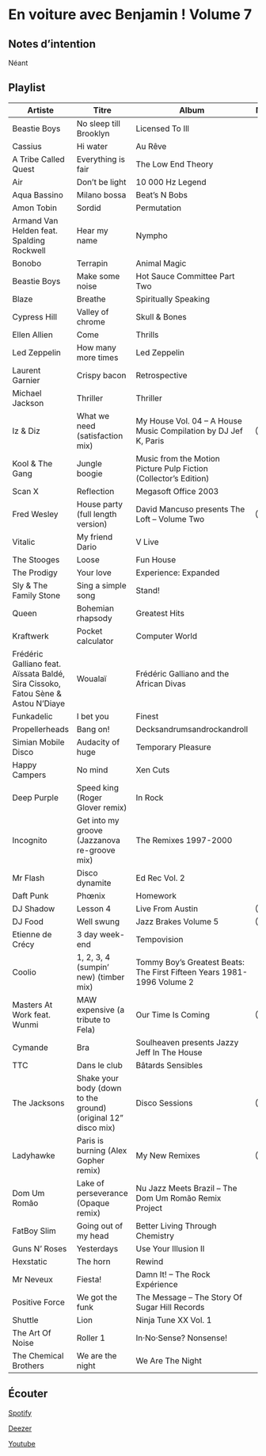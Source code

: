 # En voiture avec Benjamin ! Volume 7

## Notes d’intention

Néant

## Playlist

| Artiste                                                                         | Titre                                                         | Album                                                                  | Manquant |
|---------------------------------------------------------------------------------|---------------------------------------------------------------|------------------------------------------------------------------------|----------|
| Beastie Boys                                                                    | No sleep till Brooklyn                                        | Licensed To Ill                                                        |          |
| Cassius                                                                         | Hi water                                                      | Au Rêve                                                                |          |
| A Tribe Called Quest                                                            | Everything is fair                                            | The Low End Theory                                                     |          |
| Air                                                                             | Don’t be light                                                | 10 000 Hz Legend                                                       |          |
| Aqua Bassino                                                                    | Milano bossa                                                  | Beat’s N Bobs                                                          |          |
| Amon Tobin                                                                      | Sordid                                                        | Permutation                                                            |          |
| Armand Van Helden feat. Spalding Rockwell                                       | Hear my name                                                  | Nympho                                                                 |          |
| Bonobo                                                                          | Terrapin                                                      | Animal Magic                                                           |          |
| Beastie Boys                                                                    | Make some noise                                               | Hot Sauce Committee Part Two                                           |          |
| Blaze                                                                           | Breathe                                                       | Spiritually Speaking                                                   |          |
| Cypress Hill                                                                    | Valley of chrome                                              | Skull & Bones                                                          |          |
| Ellen Allien                                                                    | Come                                                          | Thrills                                                                |          |
| Led Zeppelin                                                                    | How many more times                                           | Led Zeppelin                                                           |          |
| Laurent Garnier                                                                 | Crispy bacon                                                  | Retrospective                                                          |          |
| Michael Jackson                                                                 | Thriller                                                      | Thriller                                                               |          |
| Iz & Diz                                                                        | What we need (satisfaction mix)                               | My House Vol. 04 – A House Music Compilation by DJ Jef K, Paris        | Ⓓ Ⓢ      |
| Kool & The Gang                                                                 | Jungle boogie                                                 | Music from the Motion Picture Pulp Fiction (Collector’s Edition)       |          |
| Scan X                                                                          | Reflection                                                    | Megasoft Office 2003                                                   |          |
| Fred Wesley                                                                     | House party (full length version)                             | David Mancuso presents The Loft – Volume Two                           | Ⓓ Ⓢ      |
| Vitalic                                                                         | My friend Dario                                               | V Live                                                                 |          |
| The Stooges                                                                     | Loose                                                         | Fun House                                                              |          |
| The Prodigy                                                                     | Your love                                                     | Experience: Expanded                                                   |          |
| Sly & The Family Stone                                                          | Sing a simple song                                            | Stand!                                                                 |          |
| Queen                                                                           | Bohemian rhapsody                                             | Greatest Hits                                                          |          |
| Kraftwerk                                                                       | Pocket calculator                                             | Computer World                                                         |          |
| Frédéric Galliano feat. Aïssata Baldé, Sira Cissoko, Fatou Sène & Astou N’Diaye | Woualaï                                                       | Frédéric Galliano and the African Divas                                |          |
| Funkadelic                                                                      | I bet you                                                     | Finest                                                                 |          |
| Propellerheads                                                                  | Bang on!                                                      | Decksandrumsandrockandroll                                             |          |
| Simian Mobile Disco                                                             | Audacity of huge                                              | Temporary Pleasure                                                     |          |
| Happy Campers                                                                   | No mind                                                       | Xen Cuts                                                               |          |
| Deep Purple                                                                     | Speed king (Roger Glover remix)                               | In Rock                                                                |          |
| Incognito                                                                       | Get into my groove (Jazzanova re-groove mix)                  | The Remixes 1997-2000                                                  |          |
| Mr Flash                                                                        | Disco dynamite                                                | Ed Rec Vol. 2                                                          |          |
| Daft Punk                                                                       | Phœnix                                                        | Homework                                                               |          |
| DJ Shadow                                                                       | Lesson 4                                                      | Live From Austin                                                       | Ⓓ Ⓢ      |
| DJ Food                                                                         | Well swung                                                    | Jazz Brakes Volume 5                                                   | Ⓓ Ⓢ      |
| Etienne de Crécy                                                                | 3 day week-end                                                | Tempovision                                                            |          |
| Coolio                                                                          | 1, 2, 3, 4 (sumpin’ new) (timber mix)                         | Tommy Boy’s Greatest Beats: The First Fifteen Years 1981-1996 Volume 2 |          |
| Masters At Work feat. Wunmi                                                     | MAW expensive (a tribute to Fela)                             | Our Time Is Coming                                                     | Ⓓ Ⓢ       |
| Cymande                                                                         | Bra                                                           | Soulheaven presents Jazzy Jeff In The House                            |          |
| TTC                                                                             | Dans le club                                                  | Bâtards Sensibles                                                      |          |
| The Jacksons                                                                    | Shake your body (down to the ground) (original 12” disco mix) | Disco Sessions                                                         | Ⓢ        |
| Ladyhawke                                                                       | Paris is burning (Alex Gopher remix)                          | My New Remixes                                                         | Ⓢ        |
| Dom Um Romão                                                                    | Lake of perseverance (Opaque remix)                           | Nu Jazz Meets Brazil – The Dom Um Romão Remix Project                  |          |
| FatBoy Slim                                                                     | Going out of my head                                          | Better Living Through Chemistry                                        |          |
| Guns N’ Roses                                                                   | Yesterdays                                                    | Use Your Illusion II                                                   |          |
| Hexstatic                                                                       | The horn                                                      | Rewind                                                                 |          |
| Mr Neveux                                                                       | Fiesta!                                                       | Damn It! – The Rock Expérience                                         |          |
| Positive Force                                                                  | We got the funk                                               | The Message – The Story Of Sugar Hill Records                          |          |
| Shuttle                                                                         | Lion                                                          | Ninja Tune XX Vol. 1                                                   |          |
| The Art Of Noise                                                                | Roller 1                                                      | In·No·Sense? Nonsense!                                                 |          |
| The Chemical Brothers                                                           | We are the night                                              | We Are The Night                                                       |          |

## Écouter

[Spotify](https://open.spotify.com/playlist/3A8uKcK43Hu7dVTttWINtH?si=-iRfpePsRUSZfm5CXj9rMA)

[Deezer](https://www.deezer.com/playlist/6455237124?utm_source=deezer&utm_content=playlist-6455237124&utm_term=2684091262_1567969603&utm_medium=web)

[Youtube](https://www.youtube.com/playlist?list=PLRBsABaibTyLhQmPaSzeBmYMm4JCIRBLM)
